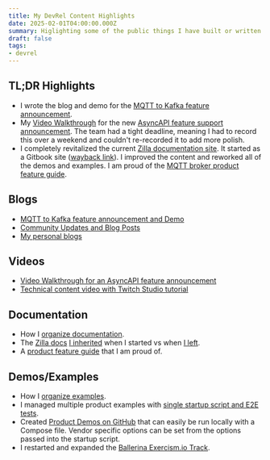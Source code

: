 ```yaml
---
title: My DevRel Content Highlights
date: 2025-02-01T04:00:00.000Z
summary: Higlighting some of the public things I have built or written down.
draft: false
tags:
- devrel
---
```


## TL;DR Highlights

- I wrote the blog and demo for the [MQTT to Kafka feature announcement](https://www.aklivity.io/post/zilla-hails-a-taxi).
- My [Video Walkthrough](https://www.youtube.com/watch?v=FemWt31R7jg) for the new [AsyncAPI feature support announcement](https://www.aklivity.io/post/announcing-openapi-and-asyncapi-support-in-zilla). The team had a tight deadline, meaning I had to record this over a weekend and couldn't re-recorded it to add more polish.
- I completely revitalized the current [Zilla documentation site](https://docs.aklivity.io/zilla/latest/). It started as a Gitbook site \([wayback link](https://web.archive.org/web/20230208143438/https://docs.aklivity.io/zilla/get-started)\). I improved the content and reworked all of the demos and examples. I am proud of the [MQTT broker product feature guide](https://docs.aklivity.io/zilla/latest/how-tos/mqtt/mqtt.kafka.broker.html).

## Blogs

- [MQTT to Kafka feature announcement and Demo](https://www.aklivity.io/post/zilla-hails-a-taxi)
- [Community Updates and Blog Posts](https://www.aklivity.io/post/aklivity-community-update-july-2024)
- [My personal blogs](https://wellaged.dev/posts/)

## Videos

- [Video Walkthrough for an AsyncAPI feature announcement](https://www.youtube.com/watch?v=FemWt31R7jg)
- [Technical content video with Twitch Studio tutorial](https://www.youtube.com/watch?v=-YxynmGkwqs)

## Documentation

- How I [organize documentation](./organizing_documentation.md).
- The [Zilla docs](https://docs.aklivity.io/zilla/latest/) [I inherited](https://web.archive.org/web/20230208143438/https://docs.aklivity.io/zilla/get-started) when I started vs when [I left](https://web.archive.org/web/20241208145809/https://docs.aklivity.io/zilla/latest/).
- A [product feature guide](https://docs.aklivity.io/zilla/latest/how-tos/mqtt/mqtt.kafka.broker.html) that I am proud of.

## Demos/Examples

- How I [organize examples](./organizing_examples.md).
- I managed multiple product examples with [single startup script and E2E tests](https://github.com/aklivity/zilla-examples/tree/example-startup-compose).
- Created [Product Demos on GitHub](https://github.com/aklivity/zilla-demos) that can easily be run locally with a Compose file. Vendor specific options can be set from the options passed into the startup script.
- I restarted and expanded the [Ballerina Exercism.io Track](https://github.com/exercism/ballerina).
